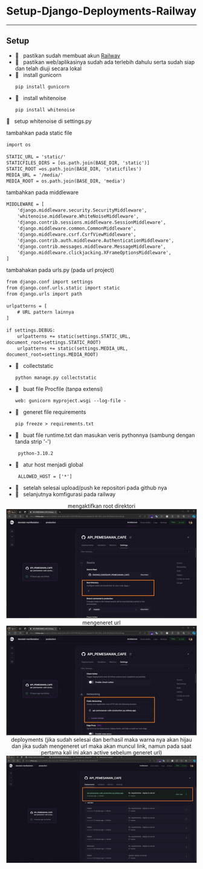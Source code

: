# Setup-Django-Deployments-Railway


---------------------------------------------------------------------------------------
## Setup
- 📗&nbsp;&nbsp; pastikan sudah membuat akun [Railway](https://railway.app/)
- 📗&nbsp;&nbsp; pastikan web/aplikasinya sudah ada terlebih dahulu serta sudah siap dan telah diuji secara lokal
- 📍&nbsp;&nbsp; install gunicorn
  ```
  pip install gunicorn
  ```
- 📍&nbsp;&nbsp; install whitenoise
  ```
  pip install whitenoise
  ```
📁&nbsp;&nbsp; setup whitenoise di settings.py

tambahkan pada static file
```
import os

STATIC_URL = 'static/'
STATICFILES_DIRS = [os.path.join(BASE_DIR, 'static')]
STATIC_ROOT =os.path.join(BASE_DIR, 'staticfiles')
MEDIA_URL = '/media/'
MEDIA_ROOT = os.path.join(BASE_DIR, 'media')
```
tambahkan pada middleware
```
MIDDLEWARE = [
    'django.middleware.security.SecurityMiddleware',
    'whitenoise.middleware.WhiteNoiseMiddleware',
    'django.contrib.sessions.middleware.SessionMiddleware',
    'django.middleware.common.CommonMiddleware',
    'django.middleware.csrf.CsrfViewMiddleware',
    'django.contrib.auth.middleware.AuthenticationMiddleware',
    'django.contrib.messages.middleware.MessageMiddleware',
    'django.middleware.clickjacking.XFrameOptionsMiddleware',
]
```
tambahakan pada urls.py (pada url project)
```
from django.conf import settings
from django.conf.urls.static import static
from django.urls import path

urlpatterns = [
    # URL pattern lainnya
]

if settings.DEBUG:
    urlpatterns += static(settings.STATIC_URL, document_root=settings.STATIC_ROOT)
    urlpatterns += static(settings.MEDIA_URL, document_root=settings.MEDIA_ROOT)
```
- 📍&nbsp;&nbsp; collectstatic
  ```
  python manage.py collectstatic
  ```
- 📍&nbsp;&nbsp; buat file Procfile (tanpa extensi)
  ```
  web: gunicorn myproject.wsgi --log-file -
  ```
- 📍&nbsp;&nbsp; generet file requirements
  ```
  pip freeze > requirements.txt
  ```
- 📍&nbsp;&nbsp; buat file runtime.txt dan masukan veris pythonnya (sambung dengan tanda strip '-')
  ```
   python-3.10.2
  ```
- 📍&nbsp;&nbsp; atur host menjadi global
  ```
   ALLOWED_HOST = ['*']
  ```
- 📗&nbsp;&nbsp; setelah selesai upload/push ke repositori pada github nya
- 📗&nbsp;&nbsp; selanjutnya komfigurasi pada railway
<div class="" align="center">
    mengaktifkan root direktori
    <img src="img/dep1.PNG"/>
    mengeneret url
    <img src="img/dep2.PNG"/>
    deployments (jika sudah selesai dan berhasil maka warna nya akan hijau dan jika sudah mengeneret url maka akan muncul link, namun pada saat pertama kali ini akan active sebelum generet url)
    <img src="img/dep3.PNG"/>
    
</div>
  
